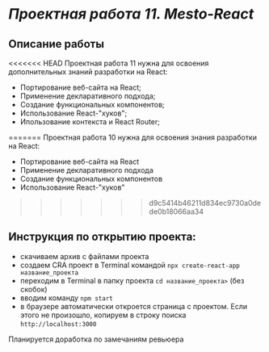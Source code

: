# *Проектная работа 11. Mesto-React*

## Описание работы
<<<<<<< HEAD
Проектная работа 11 нужна для освоения дополнительных знаний разработки на React:
* Портирование веб-сайта на React;
* Применение декларативного подхода;
* Создание функциональных компонентов;
* Использование React-"хуков"; 
* Ипользование контекста и React Router;

=======
Проектная работа 10 нужна для освоения знания разработки на React:
* Портирование веб-сайта на React
* Применение декларативного подхода
* Создание функциональных компонентов
* Использование React-"хуков"
>>>>>>> d9c5414b46211d834ec9730a0dede0b18066aa34

## Инструкция по открытию проекта:
* скачиваем архив с файлами проекта
* создаем CRA проект в Terminal командой `npx create-react-app название_проекта`
* переходим в Terminal в папку проекта `cd название_проекта>` (без скобок)
* вводим команду `npm start`
* в браузере автоматически откроется страница с проектом. Если этого не произошло, копируем в строку поиска `http://localhost:3000`

Планируется доработка по замечаниям ревьюера
